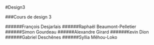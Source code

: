 #Design3

###Cours de design 3

######François Desjarlais
######Raphaêl Beaumont-Pelletier
######Simon Gourdeau
######Alexandre Girard
######Kevin Dion
######Gabriel Deschênes
######Syllia Mêhou-Loko
